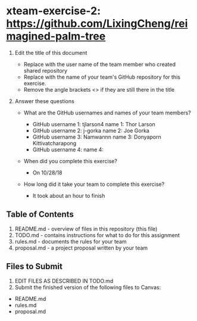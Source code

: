 # xteam-exercise-2: https://github.com/LixingCheng/reimagined-palm-tree

1. Edit the title of this document
   * Replace <UserName> with the user name of the team member who created shared repository
   * Replace <GitHubRepositoryName> with the name of your team's GitHub repository for this exercise.
   * Remove the angle brackets <> if they are still there in the title

2. Answer these questions
   * What are the GitHub usernames and names of your team members?
       * GitHub username 1: tjlarson4  name 1: Thor Larson
       * GitHub username 2: j-gorka    name 2: Joe Gorka
       * GitHub username 3: Namwannn   name 3: Donyaporn Kittivatcharapong 
       * GitHub username 4:         name 4:
   * When did you complete this exercise? 
       * On 10/28/18
   
   * How long did it take your team to complete this exercise? 
       * It took about an hour to finish

## Table of Contents

1. README.md - overview of files in this repository (this file)
2. TODO.md - contains instructions for what to do for this assignment
3. rules.md - documents the rules for your team
4. proposal.md - a project proposal written by your team

## Files to Submit

1. EDIT FILES AS DESCRIBED IN TODO.md
2. Submit the finished version of the following files to Canvas:

* README.md
* rules.md
* proposal.md
